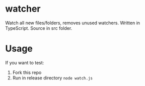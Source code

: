 # watcher
Watch all new files/folders, removes unused watchers. Written in TypeScript.
Source in src folder.
# Usage 
If you want to test:
1. Fork this repo
2. Run in release directory <code>node watch.js</code>